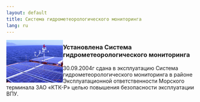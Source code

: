 ```yaml
---
layout: default
title: Система гидрометеорологического мониторинга
lang: ru
---
```

<img src="/images/ashm.jpg" width="150" height="113" align="left" class="bleft" />

### Установлена Система гидрометеорологического мониторинга

30.09.2004г сдана в эксплуатацию Система гидрометеорологического мониторинга в районе Эксплуатационной ответственности Морского терминала ЗАО «КТК-Р» целью повышения безопасности эксплуатации ВПУ.
